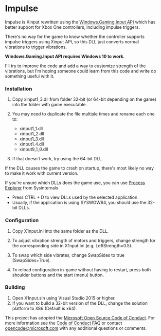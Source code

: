 # Impulse

Impulse is Xinput rewritten using the [Windows.Gaming.Input API](https://docs.microsoft.com/en-us/uwp/api/windows.gaming.input) which has better support for Xbox One controllers, including impulse triggers.

There's no way for the game to know whether the controller supports impulse triggers using Xinput API, so this DLL just converts normal vibrations to trigger vibrations.

**Windows.Gaming.Input API requires Windows 10 to work.**

I'll try to improve the code and add a way to customize strength of the vibrations, but I'm hoping someone could learn from this code and write do something useful with it.

### Installation

1. Copy xinput1_3.dll from folder 32-bit (or 64-bit depending on the game) into the folder with game executable.

2. You may need to duplicate the file multiple times and rename each one to:  
	- xinput1_1.dll  
	- xinput1_2.dll  
	- xinput1_3.dll  
	- xinput1_4.dll  
	- xinput9_1_0.dll
																				 
3. If that doesn't work, try using the 64-bit DLL.

If the DLL causes the game to crash on startup, there's most likely no way to make it work with current version.

If you're unsure which DLLs does the game use, you can use [Process Explorer](https://docs.microsoft.com/en-us/sysinternals/downloads/process-explorer) from Sysinternals
* Press CTRL + D to view DLLs used by the selected application.
* Usually, if the application is using SYSWOW64, you should use the 32-bit DLLs.

### Configuration

1. Copy X1nput.ini into the same folder as the DLL.

2. To adjust vibration strength of motors and triggers, change strength for the corresponding side in X1nput.ini (e.g. LeftStrength=0.5).

3. To swap which side vibrates, change SwapSides to true (SwapSides=True).

4. To reload configuration in-game without having to restart, press both shoulder buttons and the start (menu) button.

### Building

1. Open X1nput.sln using Visual Studio 2015 or higher.
2. If you want to build a 32-bit version of the DLL, change the solution platform to X86 (Default is x64).

This project has adopted the [Microsoft Open Source Code of
Conduct](https://opensource.microsoft.com/codeofconduct/).
For more information see the [Code of Conduct
FAQ](https://opensource.microsoft.com/codeofconduct/faq/) or
contact [opencode@microsoft.com](mailto:opencode@microsoft.com)
with any additional questions or comments.

